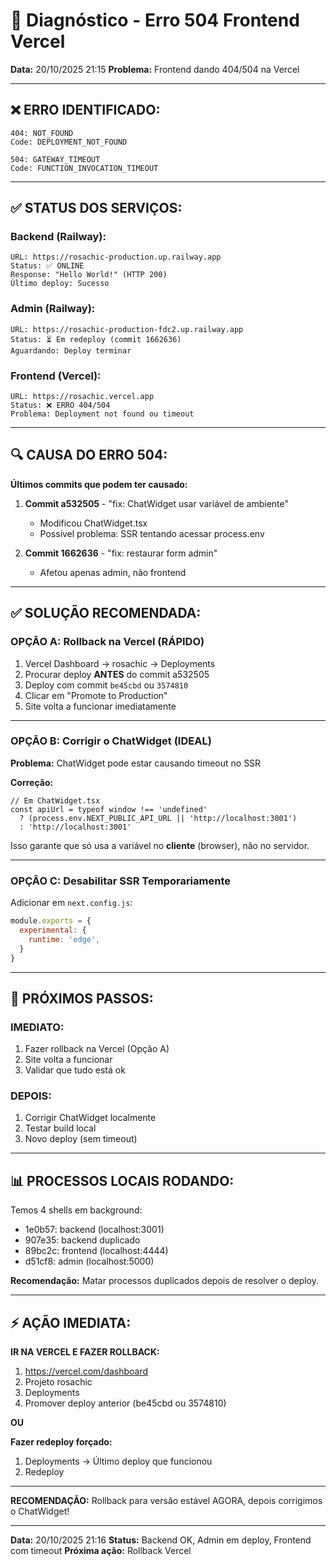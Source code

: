 # 🔧 Diagnóstico - Erro 504 Frontend Vercel

**Data:** 20/10/2025 21:15
**Problema:** Frontend dando 404/504 na Vercel

---

## ❌ ERRO IDENTIFICADO:

```
404: NOT_FOUND
Code: DEPLOYMENT_NOT_FOUND

504: GATEWAY_TIMEOUT
Code: FUNCTION_INVOCATION_TIMEOUT
```

---

## ✅ STATUS DOS SERVIÇOS:

### **Backend (Railway):**
```
URL: https://rosachic-production.up.railway.app
Status: ✅ ONLINE
Response: "Hello World!" (HTTP 200)
Último deploy: Sucesso
```

### **Admin (Railway):**
```
URL: https://rosachic-production-fdc2.up.railway.app
Status: ⏳ Em redeploy (commit 1662636)
Aguardando: Deploy terminar
```

### **Frontend (Vercel):**
```
URL: https://rosachic.vercel.app
Status: ❌ ERRO 404/504
Problema: Deployment not found ou timeout
```

---

## 🔍 CAUSA DO ERRO 504:

**Últimos commits que podem ter causado:**

1. **Commit a532505** - "fix: ChatWidget usar variável de ambiente"
   - Modificou ChatWidget.tsx
   - Possível problema: SSR tentando acessar process.env

2. **Commit 1662636** - "fix: restaurar form admin"
   - Afetou apenas admin, não frontend

---

## ✅ SOLUÇÃO RECOMENDADA:

### **OPÇÃO A: Rollback na Vercel (RÁPIDO)**

1. Vercel Dashboard → rosachic → Deployments
2. Procurar deploy **ANTES** do commit a532505
3. Deploy com commit `be45cbd` ou `3574810`
4. Clicar em "Promote to Production"
5. Site volta a funcionar imediatamente

---

### **OPÇÃO B: Corrigir o ChatWidget (IDEAL)**

**Problema:** ChatWidget pode estar causando timeout no SSR

**Correção:**
```tsx
// Em ChatWidget.tsx
const apiUrl = typeof window !== 'undefined'
  ? (process.env.NEXT_PUBLIC_API_URL || 'http://localhost:3001')
  : 'http://localhost:3001'
```

Isso garante que só usa a variável no **cliente** (browser), não no servidor.

---

### **OPÇÃO C: Desabilitar SSR Temporariamente**

Adicionar em `next.config.js`:
```js
module.exports = {
  experimental: {
    runtime: 'edge',
  }
}
```

---

## 🎯 PRÓXIMOS PASSOS:

### **IMEDIATO:**
1. Fazer rollback na Vercel (Opção A)
2. Site volta a funcionar
3. Validar que tudo está ok

### **DEPOIS:**
1. Corrigir ChatWidget localmente
2. Testar build local
3. Novo deploy (sem timeout)

---

## 📊 PROCESSOS LOCAIS RODANDO:

Temos 4 shells em background:
- 1e0b57: backend (localhost:3001)
- 907e35: backend duplicado
- 89bc2c: frontend (localhost:4444)
- d51cf8: admin (localhost:5000)

**Recomendação:** Matar processos duplicados depois de resolver o deploy.

---

## ⚡ AÇÃO IMEDIATA:

**IR NA VERCEL E FAZER ROLLBACK:**

1. https://vercel.com/dashboard
2. Projeto rosachic
3. Deployments
4. Promover deploy anterior (be45cbd ou 3574810)

**OU**

**Fazer redeploy forçado:**
1. Deployments → Último deploy que funcionou
2. Redeploy

---

**RECOMENDAÇÃO:** Rollback para versão estável AGORA, depois corrigimos o ChatWidget!

---

**Data:** 20/10/2025 21:16
**Status:** Backend OK, Admin em deploy, Frontend com timeout
**Próxima ação:** Rollback Vercel
